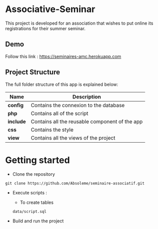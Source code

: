 # Associative-Seminar

This project is developed for an association that wishes to put online its registrations for their summer seminar.

## Demo
Follow this link :
https://seminaires-amc.herokuapp.com

## Project Structure

The full folder structure of this app is explained below:


| Name                               | Description                                                                                                |
| ---------------------------------- | ---------------------------------------------------------------------------------------------------------- |
| **config**                         | Contains the connexion to the database                                                                     |
| **php**                            | Contains all of the script                                                                                 |
| **include**                        | Contains all the reusable component of the app                                                             |
| **css**                            | Contains the style                                                                                         |
| **view**                           | Contains all the views of the project                                                                      |

# Getting started

- Clone the repository

```
git clone https://github.com/Absoleme/seminaire-associatif.git
```

- Execute scripts :

    * To create tables
    ```sh
    data/script.sql
    ```

- Build and run the project



